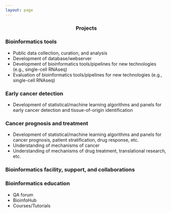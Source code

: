```yaml
---
layout: page
---
```


<div align="center"><h3>Projects</h3></div>
  
### Bioinformatics tools
* Public data collection, curation, and analysis
* Development of database/webserver
* Development of bioinformatics tools/pipelines for new technologies (e.g., single-cell RNAseq)
* Evaluation of bioinformatics tools/pipelines for new technologies (e.g., single-cell RNAseq)


### Early cancer detection
* Development of statistical/machine learning algorithms and panels for early cancer detection and tissue-of-origin identification

### Cancer prognosis and treatment
* Development of statistical/machine learning algorithms and panels for cancer prognosis, patient stratification, drug response, etc.
* Understanding of mechanisms of cancer
* Understanding of mechanisms of drug treatment, translational research, etc.

### Bioinformatics facility, support, and collaborations

### Bioinformatics education
* QA forum
* BioinfoHub
* Courses/Tutorials
